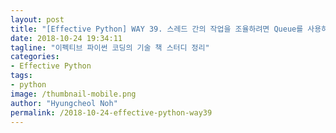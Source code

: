 ```yaml
---
layout: post
title: "[Effective Python] WAY 39. 스레드 간의 작업을 조율하려면 Queue를 사용하자"
date: 2018-10-24 19:34:11
tagline: "이펙티브 파이썬 코딩의 기술 책 스터디 정리"
categories:
- Effective Python
tags:
- python
image: /thumbnail-mobile.png
author: "Hyungcheol Noh"
permalink: /2018-10-24-effective-python-way39
---
```

